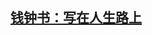 <link href="../../css/style.css" rel="stylesheet" type="text/css" />

## [钱钟书：写在人生路上](http://m.99csw.com/book/1526/index.html)
